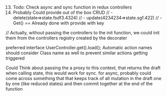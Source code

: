 13) Todo: Check async and sync function in redux controllers
15) Probably Could provide out of the box CRUD
// - delete(state=>state.fsdf3.4324)
// - update(4234234=>state.sgf.422)
// - Get() == Already done with provide with key

// Actually, without passing the controllers to the init function, we could init them from the controllers registry created by the decorater


preferred interface UserController.get().load();
Automatic action names should consider Class name as well to prevent similar actions getting triggered


Could Think about passing the a proxy to this context, that returns the draft when calling state, this would work for sync.
for async, probably could come across something that that keeps track of all mutation in the draft one by one (like reduced states) and then commit together at the end of the function